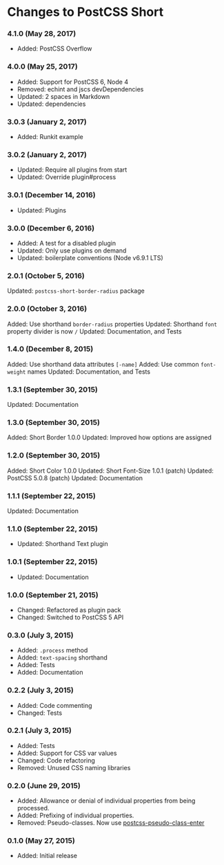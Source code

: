 # Changes to PostCSS Short

### 4.1.0 (May 28, 2017)

- Added: PostCSS Overflow

### 4.0.0 (May 25, 2017)

- Added: Support for PostCSS 6, Node 4
- Removed: echint and jscs devDependencies
- Updated: 2 spaces in Markdown
- Updated: dependencies

### 3.0.3 (January 2, 2017)

- Added: Runkit example

### 3.0.2 (January 2, 2017)

- Updated: Require all plugins from start
- Updated: Override plugin#process

### 3.0.1 (December 14, 2016)

- Updated: Plugins

### 3.0.0 (December 6, 2016)

- Added: A test for a disabled plugin
- Updated: Only use plugins on demand
- Updated: boilerplate conventions (Node v6.9.1 LTS)

### 2.0.1 (October 5, 2016)

Updated: `postcss-short-border-radius` package

### 2.0.0 (October 3, 2016)

Added: Use shorthand `border-radius` properties
Updated: Shorthand `font` property divider is now `/`
Updated: Documentation, and Tests

### 1.4.0 (December 8, 2015)

Added: Use shorthand data attributes `[-name]`
Added: Use common `font-weight` names
Updated: Documentation, and Tests

### 1.3.1 (September 30, 2015)

Updated: Documentation

### 1.3.0 (September 30, 2015)

Added: Short Border 1.0.0
Updated: Improved how options are assigned

### 1.2.0 (September 30, 2015)

Added: Short Color 1.0.0
Updated: Short Font-Size 1.0.1 (patch)
Updated: PostCSS 5.0.8 (patch)
Updated: Documentation

### 1.1.1 (September 22, 2015)

Updated: Documentation

### 1.1.0 (September 22, 2015)

- Updated: Shorthand Text plugin

### 1.0.1 (September 22, 2015)

- Updated: Documentation

### 1.0.0 (September 21, 2015)

- Changed: Refactored as plugin pack
- Changed: Switched to PostCSS 5 API

### 0.3.0 (July 3, 2015)

- Added: `.process` method
- Added: `text-spacing` shorthand
- Added: Tests
- Added: Documentation

### 0.2.2 (July 3, 2015)

- Added: Code commenting
- Changed: Tests

### 0.2.1 (July 3, 2015)

- Added: Tests
- Added: Support for CSS var values
- Changed: Code refactoring
- Removed: Unused CSS naming libraries

### 0.2.0 (June 29, 2015)

- Added: Allowance or denial of individual properties from being processed.
- Added: Prefixing of individual properties.
- Removed: Pseudo-classes. Now use [postcss-pseudo-class-enter](https://github.com/jonathantneal/postcss-pseudo-class-enter)

### 0.1.0 (May 27, 2015)

- Added: Initial release
